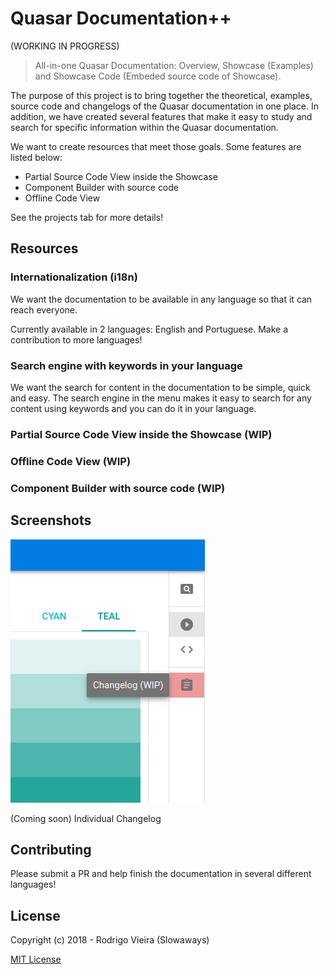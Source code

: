 # Quasar Documentation++
(WORKING IN PROGRESS)

> All-in-one Quasar Documentation: Overview, Showcase (Examples) and Showcase Code (Embeded source code of Showcase).

The purpose of this project is to bring together the theoretical, examples, source code and changelogs of the Quasar documentation in one place.
In addition, we have created several features that make it easy to study and search for specific information within the Quasar documentation.

We want to create resources that meet those goals. Some features are listed below:
- Partial Source Code View inside the Showcase
- Component Builder with source code
- Offline Code View

See the projects tab for more details!

## Resources
### Internationalization (i18n)
We want the documentation to be available in any language so that it can reach everyone.

Currently available in 2 languages: English and Portuguese.
Make a contribution to more languages!

### Search engine with keywords in your language
We want the search for content in the documentation to be simple, quick and easy.
The search engine in the menu makes it easy to search for any content using keywords and you can do it in your language.

### Partial Source Code View inside the Showcase (WIP)
### Offline Code View (WIP)
### Component Builder with source code (WIP)

## Screenshots
![Change Log](src/assets/screenshot/changelog-wip.png)

(Coming soon) Individual Changelog

## Contributing
Please submit a PR and help finish the documentation in several different languages!

## License
Copyright (c) 2018 - Rodrigo Vieira (Slowaways)

[MIT License](http://en.wikipedia.org/wiki/MIT_License)
